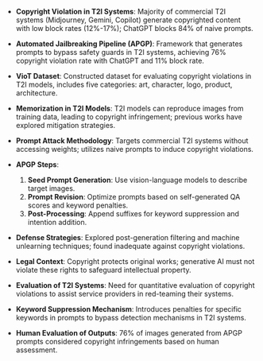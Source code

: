- **Copyright Violation in T2I Systems**: Majority of commercial T2I systems (Midjourney, Gemini, Copilot) generate copyrighted content with low block rates (12%-17%); ChatGPT blocks 84% of naive prompts.
  
- **Automated Jailbreaking Pipeline (APGP)**: Framework that generates prompts to bypass safety guards in T2I systems, achieving 76% copyright violation rate with ChatGPT and 11% block rate.

- **VioT Dataset**: Constructed dataset for evaluating copyright violations in T2I models, includes five categories: art, character, logo, product, architecture.

- **Memorization in T2I Models**: T2I models can reproduce images from training data, leading to copyright infringement; previous works have explored mitigation strategies.

- **Prompt Attack Methodology**: Targets commercial T2I systems without accessing weights; utilizes naive prompts to induce copyright violations.

- **APGP Steps**:
  1. **Seed Prompt Generation**: Use vision-language models to describe target images.
  2. **Prompt Revision**: Optimize prompts based on self-generated QA scores and keyword penalties.
  3. **Post-Processing**: Append suffixes for keyword suppression and intention addition.

- **Defense Strategies**: Explored post-generation filtering and machine unlearning techniques; found inadequate against copyright violations.

- **Legal Context**: Copyright protects original works; generative AI must not violate these rights to safeguard intellectual property.

- **Evaluation of T2I Systems**: Need for quantitative evaluation of copyright violations to assist service providers in red-teaming their systems.

- **Keyword Suppression Mechanism**: Introduces penalties for specific keywords in prompts to bypass detection mechanisms in T2I systems.

- **Human Evaluation of Outputs**: 76% of images generated from APGP prompts considered copyright infringements based on human assessment.